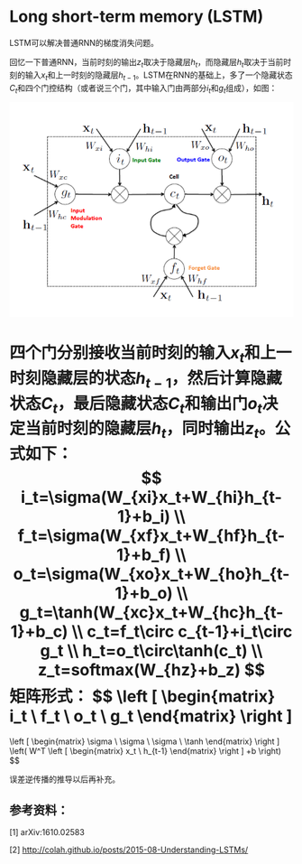 # Long short-term memory (LSTM)

LSTM可以解决普通RNN的梯度消失问题。

回忆一下普通RNN，当前时刻的输出$z_t$取决于隐藏层$h_t$，而隐藏层$h_t$取决于当前时刻的输入$x_t$和上一时刻的隐藏层$h_{t-1}$。LSTM在RNN的基础上，多了一个隐藏状态$C_t$和四个门控结构（或者说三个门，其中输入门由两部分$i_t$和$g_t$组成），如图：

![image](../image_storage/lstm.png)

四个门分别接收当前时刻的输入$x_t$和上一时刻隐藏层的状态$h_{t-1}$，然后计算隐藏状态$C_t$，最后隐藏状态$C_t$和输出门$o_t$决定当前时刻的隐藏层$h_t$，同时输出$z_t$。公式如下：
$$
i_t=\sigma(W_{xi}x_t+W_{hi}h_{t-1}+b_i) \\
f_t=\sigma(W_{xf}x_t+W_{hf}h_{t-1}+b_f) \\
o_t=\sigma(W_{xo}x_t+W_{ho}h_{t-1}+b_o) \\
g_t=\tanh(W_{xc}x_t+W_{hc}h_{t-1}+b_c) \\
c_t=f_t\circ c_{t-1}+i_t\circ g_t \\
h_t=o_t\circ\tanh(c_t) \\
z_t=softmax(W_{hz}+b_z)
$$
矩阵形式：
$$
\left [ \begin{matrix}
i_t \\ f_t \\ o_t \\ g_t
\end{matrix} \right ]
=
\left [ \begin{matrix}
\sigma \\ \sigma \\ \sigma \\ \tanh
\end{matrix} \right ]
\left( W^T
\left [ \begin{matrix}
x_t \\ h_{t-1}
\end{matrix} \right ]
+b \right)
$$


误差逆传播的推导以后再补充。

 

## 参考资料：

[1] arXiv:1610.02583

[2] http://colah.github.io/posts/2015-08-Understanding-LSTMs/